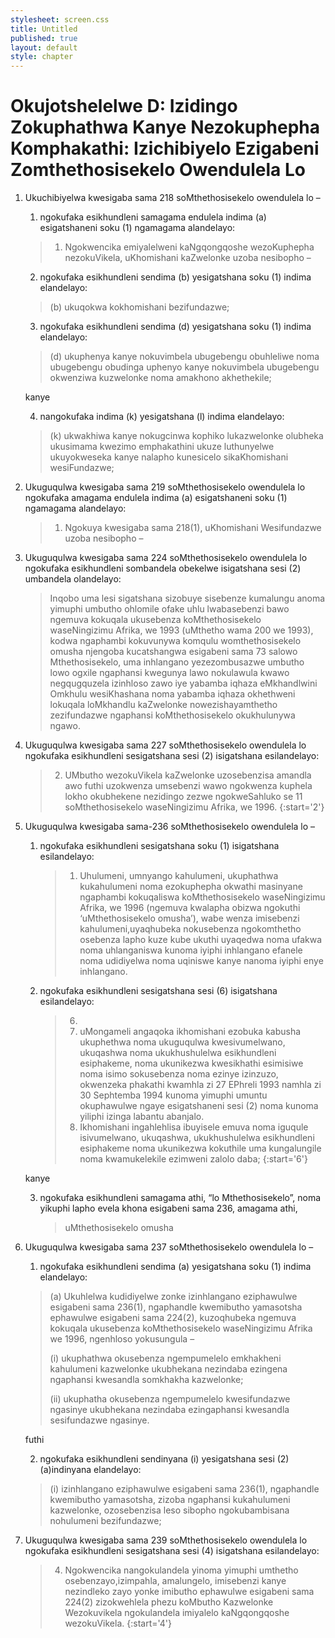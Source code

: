 ```yaml
---
stylesheet: screen.css
title: Untitled
published: true
layout: default
style: chapter
---
```


# Okujotshelelwe D: Izidingo Zokuphathwa Kanye Nezokuphepha Komphakathi: Izichibiyelo Ezigabeni Zomthethosisekelo Owendulela Lo

1.	Ukuchibiyelwa kwesigaba sama 218 soMthethosisekelo owendulela lo –
	1.	ngokufaka esikhundleni samagama endulela indima (a) esigatshaneni soku (1) ngamagama alandelayo:

	> 1.	Ngokwencika emiyalelweni kaNgqongqoshe wezoKuphepha nezokuVikela, uKhomishani kaZwelonke uzoba nesibopho –

	2.	ngokufaka esikhundleni sendima (b) yesigatshana soku (1) indima elandelayo: 

	> (b) ukuqokwa kokhomishani bezifundazwe;

	3.	ngokufaka esikhundleni sendima (d) yesigatshana soku (1) indima elandelayo: 

	> (d) ukuphenya kanye nokuvimbela ubugebengu obuhleliwe noma ubugebengu obudinga uphenyo kanye nokuvimbela ubugebengu okwenziwa kuzwelonke noma amakhono akhethekile; 
	
	kanye

	4.	nangokufaka indima (k) yesigatshana (l) indima elandelayo:

	>  (k) ukwakhiwa kanye nokugcinwa kophiko lukazwelonke olubheka ukusimama kwezimo emphakathini ukuze luthunyelwe ukuyokweseka kanye nalapho kunesicelo sikaKhomishani wesiFundazwe;

2.	Ukuguqulwa kwesigaba sama 219 soMthethosisekelo owendulela lo ngokufaka amagama endulela indima (a) esigatshaneni soku (1) ngamagama alandelayo:

	> 1.	Ngokuya kwesigaba sama 218(1), uKhomishani Wesifundazwe uzoba nesibopho –

3.	Ukuguqulwa kwesigaba sama 224 soMthethosisekelo owendulela lo ngokufaka esikhundleni sombandela obekelwe isigatshana sesi (2) umbandela olandelayo:

	> Inqobo uma lesi sigatshana sizobuye sisebenze kumalungu anoma yimuphi umbutho ohlomile ofake uhlu lwabasebenzi bawo ngemuva kokuqala ukusebenza koMthethosisekelo waseNingizimu Afrika, we 1993 (uMthetho wama 200 we 1993), kodwa ngaphambi kokuvunywa komqulu womthethosisekelo omusha njengoba kucatshangwa esigabeni sama 73 salowo Mthethosisekelo, uma inhlangano yezezombusazwe umbutho lowo ogxile ngaphansi kwegunya lawo nokulawula kwawo negqugquzela izinhloso zawo iye yabamba iqhaza eMkhandlwini Omkhulu wesiKhashana noma yabamba iqhaza okhethweni lokuqala loMkhandlu kaZwelonke nowezishayamthetho zezifundazwe ngaphansi koMthethosisekelo okukhulunywa ngawo.

4.	Ukuguqulwa kwesigaba sama 227 soMthethosisekelo owendulela lo ngokufaka esikhundleni sesigatshana sesi (2) isigatshana esilandelayo:

	> 2. UMbutho wezokuVikela kaZwelonke uzosebenzisa amandla awo futhi uzokwenza umsebenzi wawo ngokwenza kuphela lokho okubhekene nezidingo zezwe ngokweSahluko se 11 soMthethosisekelo waseNingizimu Afrika, we 1996.
	> {:start='2'}

5.	Ukuguqulwa kwesigaba sama-236 soMthethosisekelo owendulela lo –
	1.	ngokufaka esikhundleni sesigatshana soku (1) isigatshana esilandelayo:

		> 1.	Uhulumeni, umnyango kahulumeni, ukuphathwa kukahulumeni noma ezokuphepha okwathi masinyane ngaphambi kokuqaliswa koMthethosisekelo waseNingizimu Afrika, we 1996 (ngemuva kwalapha obizwa ngokuthi ‘uMthethosisekelo omusha’), wabe wenza imisebenzi kahulumeni,uyaqhubeka nokusebenza ngokomthetho osebenza lapho kuze kube ukuthi uyaqedwa noma ufakwa noma uhlanganiswa kunoma iyiphi inhlangano efanele noma udidiyelwa noma uqiniswe kanye nanoma iyiphi enye inhlangano.

	2.	ngokufaka esikhundleni sesigatshana sesi (6) isigatshana
    esilandelayo:

    	> 6.	
		>	1.	uMongameli angaqoka ikhomishani ezobuka kabusha ukuphethwa noma ukuguqulwa kwesivumelwano, ukuqashwa noma ukukhushulelwa esikhundleni esiphakeme, noma ukunikezwa kwesikhathi esimisiwe noma isimo sokusebenza noma ezinye izinzuzo, okwenzeka phakathi kwamhla zi 27 EPhreli 1993 namhla zi 30 Sephtemba 1994 kunoma yimuphi umuntu okuphawulwe ngaye esigatshaneni sesi (2) noma kunoma yiliphi izinga labantu abanjalo.
		>	2.	Ikhomishani ingahlehlisa ibuyisele emuva noma iguqule isivumelwano, ukuqashwa, ukukhushulelwa esikhundleni esiphakeme noma ukunikezwa kokuthile uma kungalungile noma kwamukelekile ezimweni zalolo daba;
		> {:start='6'}
   
	kanye

	3.	ngokufaka esikhundleni samagama athi, “lo Mthethosisekelo”, noma
    yikuphi lapho evela khona esigabeni sama 236, amagama athi,

    	> uMthethosisekelo omusha

6.	Ukuguqulwa kwesigaba sama 237 soMthethosisekelo owendulela lo –
	1.	ngokufaka esikhundleni sendima (a) yesigatshana soku (1) indima
        elandelayo: 

	> (a) Ukuhlelwa kudidiyelwe zonke izinhlangano eziphawulwe esigabeni sama 236(1), ngaphandle kwemibutho yamasotsha ephawulwe esigabeni sama 224(2), kuzoqhubeka ngemuva kokuqala ukusebenza koMthethosisekelo waseNingizimu Afrika we 1996, ngenhloso yokusungula –
	>
	> (i) ukuphathwa okusebenza ngempumelelo emkhakheni kahulumeni kazwelonke
    ukubhekana nezindaba ezingena ngaphansi kwesandla somkhakha
    kazwelonke;
    >
	> (ii) ukuphatha okusebenza ngempumelelo kwesifundazwe ngasinye ukubhekana
    nezindaba ezingaphansi kwesandla sesifundazwe ngasinye. 

    futhi

	2.	ngokufaka esikhundleni sendinyana (i) yesigatshana sesi (2)(a)indinyana elandelayo:

	> (i) izinhlangano eziphawulwe esigabeni sama 236(1), ngaphandle kwemibutho yamasotsha, zizoba ngaphansi kukahulumeni kazwelonke, ozosebenzisa leso sibopho ngokubambisana nohulumeni bezifundazwe;

7.	Ukuguqulwa kwesigaba sama 239 soMthethosisekelo owendulela lo ngokufaka esikhundleni sesigatshana sesi (4) isigatshana esilandelayo:

	> 4.	Ngokwencika nangokulandela yinoma yimuphi umthetho osebenzayo,izimpahla, amalungelo, imisebenzi kanye nezindleko zayo yonke imibutho ephawulwe esigabeni sama 224(2) zizokwehlela phezu koMbutho Kazwelonke Wezokuvikela ngokulandela imiyalelo kaNgqongqoshe wezokuVikela.
	> {:start='4'}
